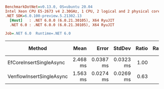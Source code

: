 ``` ini

BenchmarkDotNet=v0.13.0, OS=ubuntu 20.04
Intel Xeon CPU E5-2673 v4 2.30GHz, 1 CPU, 2 logical and 2 physical cores
.NET SDK=6.0.100-preview.5.21302.13
  [Host]   : .NET 6.0.0 (6.0.21.30105), X64 RyuJIT
  .NET 6.0 : .NET 6.0.0 (6.0.21.30105), X64 RyuJIT

Job=.NET 6.0  Runtime=.NET 6.0  

```
|                   Method |     Mean |     Error |    StdDev | Ratio | RatioSD | Gen 0 | Gen 1 | Gen 2 | Allocated |
|------------------------- |---------:|----------:|----------:|------:|--------:|------:|------:|------:|----------:|
|  EfCoreInsertSingleAsync | 2.468 ms | 0.0387 ms | 0.0323 ms |  1.00 |    0.00 |     - |     - |     - |     64 KB |
| VenflowInsertSingleAsync | 1.563 ms | 0.0274 ms | 0.0269 ms |  0.63 |    0.02 |     - |     - |     - |     10 KB |
